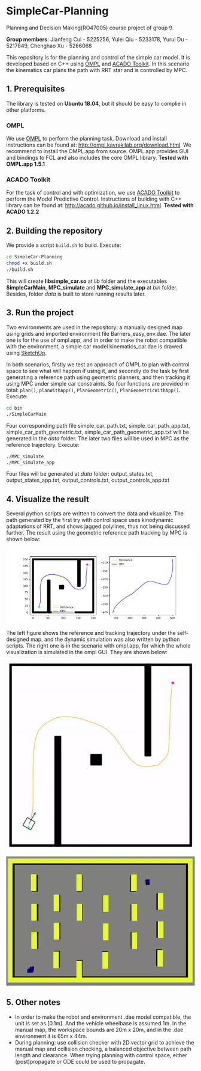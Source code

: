 # SimpleCar-Planning
Planning and Decision Making(RO47005) course project of group 9.

**Group members**: Jianfeng Cui - 5225256, Yulei Qiu - 5233178, Yurui Du - 5217849, Chenghao Xu - 5266068

This repository is for the planning and control of the simple car model. It is developed based on C++ using [OMPL](http://ompl.kavrakilab.org/) and [ACADO Toolkit](http://acado.github.io/). In this scenario the kinematics car plans the path with RRT star and is controlled by MPC.

## 1. Prerequisites
The library is tested on **Ubuntu 18.04**, but it should be easy to complie in other platforms.
### OMPL
We use [OMPL](http://ompl.kavrakilab.org/) to perform the planning task. Download and install instructions can be found at: http://ompl.kavrakilab.org/download.html. We recommend to install the OMPL.app from source. OMPL.app provides GUI and bindings to FCL and also includes the core OMPL library. **Tested with OMPL.app 1.5.1**

### ACADO Toolkit
For the task of control and with optimization, we use [ACADO Toolkit](http://acado.github.io/) to perform the Model Predictive Control. Instructions of building with C++ library can be found at: http://acado.github.io/install_linux.html. **Tested with ACADO 1.2.2**

## 2. Building the repository
We provide a script `build.sh` to build. Execute:
```bash
cd SimpleCar-Planning
chmod +x build.sh
./build.sh
```
This will create **libsimple_car.so** at *lib* folder and the executables **SimpleCarMain**, **MPC_simulate** and **MPC_simulate_app** at *bin* folder. Besides, folder *data* is built to store running results later. 

## 3. Run the project
Two environments are used in the repository: a manually designed map using grids and imported environment file Barriers_easy_env.dae. The later one is for the use of ompl.app, and in order to make the robot compatible with the environment, a simple car model kinematics_car.dae is drawed using [SketchUp](https://app.sketchup.com/app).

In both scenarios, firstly we test an approach of OMPL to plan with control space to see what will happen if using it, and secondly do the task by first generating a reference path using geometric planners, and then tracking it using MPC under simple car constraints. So four functions are provided in total: `plan()`, `planWithApp()`, `PlanGeometric()`, `PlanGeometricWithApp()`. Execute:
```bash
cd bin
./SimpleCarMain
```
Four corresponding path file simple_car_path.txt, simple_car_path_app.txt, simple_car_path_geometric.txt, simple_car_path_geometric_app.txt will be generated in the *data* folder. The later two files will be used in MPC as the reference trajectory. Execute:
```
./MPC_simulate
./MPC_simulate_app
```
Four files will be generated at *data* folder: output_states.txt, output_states_app.txt, output_controls.txt, output_controls_app.txt

## 4. Visualize the result

Several python scripts are written to convert the data and visualize. The path generated by the first try with control space uses kinodynamic adaptations of RRT, and shows jagged polylines, thus not being discussed further. The result using the geometric reference path tracking by MPC is shown below:

![path](README.assets/path.png)

The left figure shows the reference and tracking trajectory under the self-designed map, and the dynamic simulation was also written by python scripts. The right one is in the scenario with ompl.app, for which the whole visualization is simulated in the ompl GUI. They are shown below:

![tracking](README.assets/tracking.gif)

![tracking_app](README.assets/tracking_app.gif)

## 5. Other notes

* In order to make the robot and environment .dae model compatible, the unit is set as [0.1m]. And the vehicle wheelbase is assumed 1m. In the manual map, the workspace bounds are 20m x 20m, and in the .dae environment it is 65m x 44m. 
* During planning: use collision checker with 2D vector grid to achieve the manual map and collision checking, a balanced objective between path length and clearance. When trying planning with control space, either (post)propagate or ODE could be used to propagate.